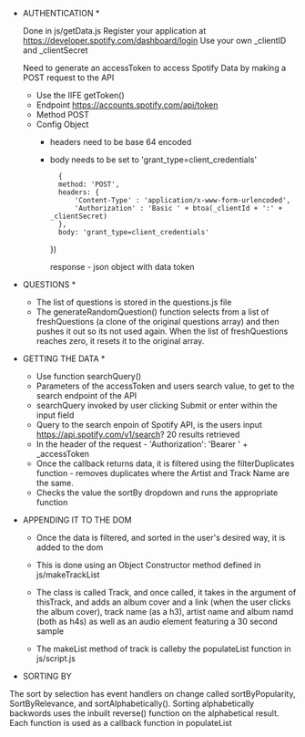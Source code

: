 * AUTHENTICATION *

    Done in js/getData.js
    Register your application at https://developer.spotify.com/dashboard/login
    Use your own _clientID and _clientSecret

    Need to generate an accessToken to access Spotify Data by making a POST request to the API

    * Use the IIFE getToken() 
    * Endpoint https://accounts.spotify.com/api/token
    * Method POST
    * Config Object 
        * headers need to be base 64 encoded
        * body needs to be set to 'grant_type=client_credentials'

                {
                method: 'POST',
                headers: {
                    'Content-Type' : 'application/x-www-form-urlencoded', 
                    'Authorization' : 'Basic ' + btoa(_clientId + ':' + _clientSecret)
                },
                body: 'grant_type=client_credentials'
            })

            response - json object with data token

* QUESTIONS *
    * The list of questions is stored in the questions.js file
    * The generateRandomQuestion() function selects from a list of freshQuestions (a clone of the original questions array) and then pushes it out so its not used again. When the list of freshQuestions reaches zero, it resets it to the original array.  
* GETTING THE DATA *

    * Use function searchQuery()
    * Parameters of the accessToken and users search value, to get to the search endpoint of the API
    * searchQuery invoked by user clicking Submit or enter within the input field
    * Query to the search enpoin of Spotify API, is the users input https://api.spotify.com/v1/search? 20 results retrieved
    * In the header of the request - 'Authorization': 'Bearer ' + _accessToken
    * Once the callback returns data, it is filtered using the filterDuplicates function - removes duplicates where the Artist and Track Name are the same.
    * Checks the value the sortBy dropdown and runs the appropriate function

* APPENDING IT TO THE DOM
    * Once the data is filtered, and sorted in the user's desired way, it is added to the dom
    * This is done using an Object Constructor method defined in js/makeTrackList
    * The class is called Track, and once called, it takes in the argument of thisTrack, and adds an album cover and a link (when the user clicks the album cover), track name (as a h3), artist name and album namd (both as h4s) as well as an audio element featuring a 30 second sample

    * The makeList method of track is calleby the populateList function in js/script.js

* SORTING BY

The sort by selection has event handlers on change called sortByPopularity, SortByRelevance, and sortAlphabetically(). Sorting alphabetically backwords uses the inbuilt reverse() function on the alphabetical result. Each function is used as a callback function in populateList
